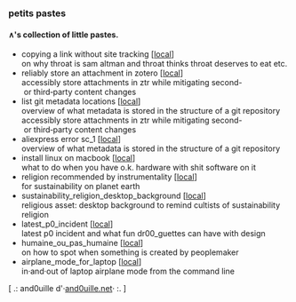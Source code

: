 ### petits pastes

#### ∧'s collection of little pastes.

- copying a link without site tracking \[[local](https://raw.githubusercontent.com/santosoj/petitspastes/main/storage/copying_a_link_without_site_tracking__20240203.txt)\]  
on why throat is sam altman and throat thinks throat deserves to eat etc.
- reliably store an attachment in zotero \[[local](https://raw.githubusercontent.com/santosoj/petitspastes/main/storage/reliably_store_attachment_in_zotero__20240203.txt)\]  
accessibly store attachments in ztr while mitigating second- or third‑party content changes
- list git metadata locations \[[local](https://raw.githubusercontent.com/santosoj/petitspastes/main/storage/list_git_metadata_locations__20240203.txt)\]  
overview of what metadata is stored in the structure of a git repository
accessibly store attachments in ztr while mitigating second- or third‑party content changes
- aliexpress error sc_1 \[[local](https://raw.githubusercontent.com/santosoj/petitspastes/main/storage/aliexpress_error_sc_1__20240206.txt)\]  
overview of what metadata is stored in the structure of a git repository
- install linux on macbook \[[local](https://raw.githubusercontent.com/santosoj/petitspastes/main/storage/install_linux_on_macbook__20240206.txt)\]  
what to do when you have o.k. hardware with shit software on it
- religion recommended by instrumentality \[[local](https://raw.githubusercontent.com/santosoj/petitspastes/main/storage/religion_recommended_by_instrumentality__20240206.txt)\]  
for sustainability on planet earth
- sustainability_religion_desktop_background \[[local](https://raw.githubusercontent.com/santosoj/petitspastes/main/storage/sustainability_religion_desktop_background__20240206.txt)\]  
religious asset: desktop background to remind cultists of sustainability religion
- latest_p0_incident \[[local](https://raw.githubusercontent.com/santosoj/petitspastes/main/storage/latest_p0_incident__20240207.txt)\]  
latest p0 incident and what fun dr00_guettes can have with design
- humaine_ou_pas_humaine \[[local](https://raw.githubusercontent.com/santosoj/petitspastes/main/storage/humaine_ou_pas_humaine__20240209.txt)\]  
on how to spot when something is created by peoplemaker
- airplane_mode_for_laptop \[[local](https://raw.githubusercontent.com/santosoj/petitspastes/main/storage/airplane_mode_for_laptop__20240209.txt)\]  
in·and·out of laptop airplane mode from the command line

\[ .: and0uille d'·[and0uille.net](https://and0uille.net)· :. \]
